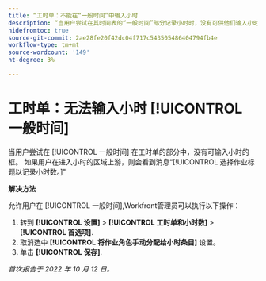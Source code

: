 ```yaml
---
title: “工时单：不能在“一般时间”中输入小时
description: “当用户尝试在其时间表的“一般时间”部分记录小时时，没有可供他们输入小时的框。 如果用户在将进入小时的区域上游，则他们会看到消息选择要记录小时的作业标题。”
hidefromtoc: true
source-git-commit: 2ae28fe20f42dc04f717c543505486404794fb4e
workflow-type: tm+mt
source-wordcount: '149'
ht-degree: 3%

---
```



# 工时单：无法输入小时 [!UICONTROL 一般时间]

当用户尝试在 [!UICONTROL 一般时间] 在工时单的部分中，没有可输入小时的框。 如果用户在进入小时的区域上游，则会看到消息“[!UICONTROL 选择作业标题以记录小时数。]&quot;

**解决方法**

允许用户在 [!UICONTROL 一般时间],Workfront管理员可以执行以下操作：

1. 转到 **[!UICONTROL 设置]** > **[!UICONTROL 工时单和小时数]** > **[!UICONTROL 首选项]**.
1. 取消选中 **[!UICONTROL 将作业角色手动分配给小时条目]** 设置。
1. 单击 **[!UICONTROL 保存]**.

_首次报告于 2022 年 10 月 12 日。_

